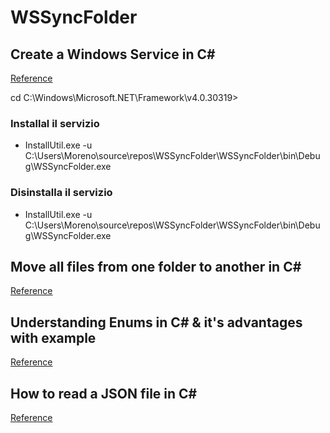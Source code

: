 # WSSyncFolder

## Create a Windows Service in C#

[Reference](https://www.c-sharpcorner.com/article/create-windows-services-in-c-sharp/)

cd C:\Windows\Microsoft.NET\Framework\v4.0.30319>

### Installal il servizio

* InstallUtil.exe -u C:\Users\Moreno\source\repos\WSSyncFolder\WSSyncFolder\bin\Debug\WSSyncFolder.exe

### Disinstalla il servizio

* InstallUtil.exe -u C:\Users\Moreno\source\repos\WSSyncFolder\WSSyncFolder\bin\Debug\WSSyncFolder.exe

## Move all files from one folder to another in C#

[Reference](https://www.techiedelight.com/move-all-files-from-one-folder-to-another-csharp/)

## Understanding Enums in C# & it's advantages with example

[Reference](https://qawithexperts.com/article/c-/understanding-enums-in-c-its-advantages-with-example/90)

## How to read a JSON file in C#

[Reference](https://www.educative.io/answers/how-to-read-a-json-file-in-c-sharp)